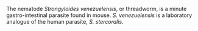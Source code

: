 [//]: # (Created by ./bin/manage_files.pl from ./species/Strongyloides_venezuelensis/Strongyloides_venezuelensis.about.html on Thu Jun 11 13:45:57 2020)
The nematode _Strongyloides venezuelensis_, or threadworm, is a minute gastro-intestinal parasite found in mouse. _S. venezuelensis_ is a laboratory analogue of the human parasite, _S. stercoralis_.

